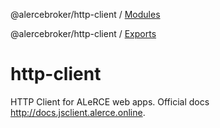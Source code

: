 @alercebroker/http-client / [Modules](modules.md)

@alercebroker/http-client / [Exports](modules.md)

# http-client

HTTP Client for ALeRCE web apps. Official docs http://docs.jsclient.alerce.online.
